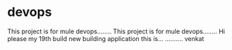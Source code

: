 # devops
This project is for mule devops........
This project is for mule devops........
Hi please my 19th build
new building application this is...
..........
venkat
